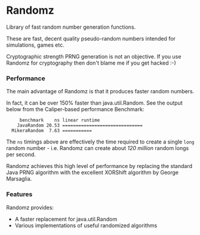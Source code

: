 Randomz
=======

Library of fast random number generation functions.

These are fast, decent quality pseudo-random numbers intended for simulations, games etc. 

Cryptographic strength PRNG generation is not an objective. If you use Randomz 
for cryptography then don't blame me if you get hacked :-)

### Performance

The main advantage of Randomz is that it produces faster random numbers.

In fact, it can be over 150% faster than java.util.Random. See the output 
below from the Caliper-based performance Benchmark:

```
     benchmark    ns linear runtime
    JavaRandom 20.53 ==============================
  MikeraRandom  7.63 ===========
```

The `ns` timings above are effectively the time required to create a single `long`
random number - i.e. Randomz can create about *120 million* random longs per second.

Randomz achieves this high level of performance by replacing the standard Java PRNG
algorithm with the excellent XORShift algorithm by George Marsaglia.

### Features

Randomz provides:

 - A faster replacement for java.util.Random 
 - Various implementations of useful randomized algorithms